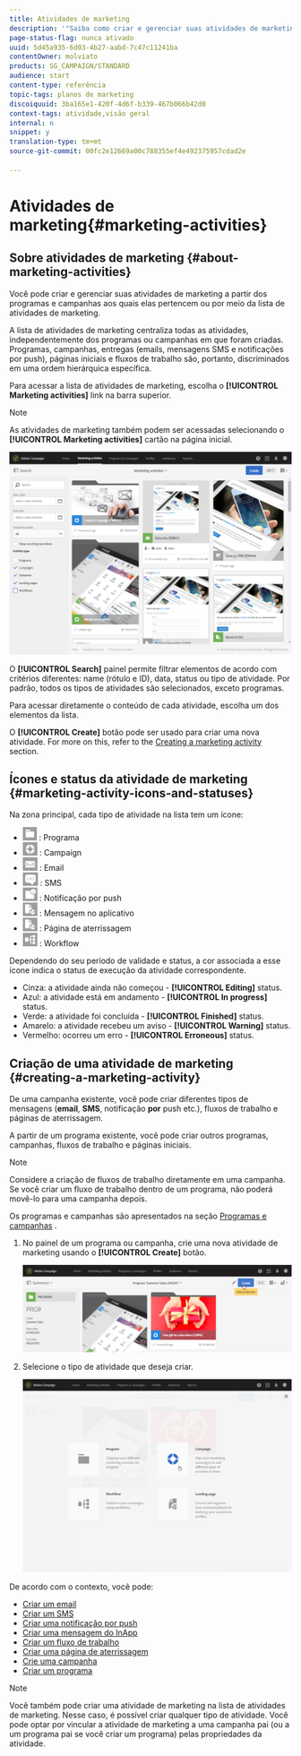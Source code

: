 ```yaml
---
title: Atividades de marketing
description: '"Saiba como criar e gerenciar suas atividades de marketing: campanhas, email, envios de notificação por push e SMS, páginas de aterrissagem e fluxos de trabalho. Você pode facilmente projetar uma nova atividade, editar uma existente e consultar seu status e validade."'
page-status-flag: nunca ativado
uuid: 5d45a935-6d03-4b27-aabd-7c47c11241ba
contentOwner: molviato
products: SG_CAMPAIGN/STANDARD
audience: start
content-type: referência
topic-tags: planos de marketing
discoiquuid: 3ba165e1-420f-4d6f-b339-467b066b42d0
context-tags: atividade,visão geral
internal: n
snippet: y
translation-type: tm+mt
source-git-commit: 00fc2e12669a00c788355ef4e492375957cdad2e

---
```



# Atividades de marketing{#marketing-activities}

## Sobre atividades de marketing {#about-marketing-activities}

Você pode criar e gerenciar suas atividades de marketing a partir dos programas e campanhas aos quais elas pertencem ou por meio da lista de atividades de marketing.

A lista de atividades de marketing centraliza todas as atividades, independentemente dos programas ou campanhas em que foram criadas. Programas, campanhas, entregas (emails, mensagens SMS e notificações por push), páginas iniciais e fluxos de trabalho são, portanto, discriminados em uma ordem hierárquica específica.

Para acessar a lista de atividades de marketing, escolha o **[!UICONTROL Marketing activities]** link na barra superior.

>[!NOTE]
>
>As atividades de marketing também podem ser acessadas selecionando o **[!UICONTROL Marketing activities]** cartão na página inicial.

![](assets/marketing_activities_1.png)

O **[!UICONTROL Search]** painel permite filtrar elementos de acordo com critérios diferentes: name (rótulo e ID), data, status ou tipo de atividade. Por padrão, todos os tipos de atividades são selecionados, exceto programas.

Para acessar diretamente o conteúdo de cada atividade, escolha um dos elementos da lista.

O **[!UICONTROL Create]** botão pode ser usado para criar uma nova atividade. For more on this, refer to the [Creating a marketing activity](#creating-a-marketing-activity) section.

## Ícones e status da atividade de marketing {#marketing-activity-icons-and-statuses}

Na zona principal, cada tipo de atividade na lista tem um ícone:

* ![](assets/marketing_program_icon.png) : Programa
* ![](assets/marketing_campaign_icon.png) : Campaign
* ![](assets/marketing_email_icon.png) : Email
* ![](assets/marketing_sms_icon.png) : SMS
* ![](assets/marketing_push_icon.png) : Notificação por push
* ![](assets/marketing_lp_icon.png) : Mensagem no aplicativo
* ![](assets/marketing_lp_icon.png) : Página de aterrissagem
* ![](assets/marketing_workflow_icon.png) : Workflow

Dependendo do seu período de validade e status, a cor associada a esse ícone indica o status de execução da atividade correspondente.

* Cinza: a atividade ainda não começou - **[!UICONTROL Editing]** status.
* Azul: a atividade está em andamento - **[!UICONTROL In progress]** status.
* Verde: a atividade foi concluída - **[!UICONTROL Finished]** status.
* Amarelo: a atividade recebeu um aviso - **[!UICONTROL Warning]** status.
* Vermelho: ocorreu um erro - **[!UICONTROL Erroneous]** status.

## Criação de uma atividade de marketing {#creating-a-marketing-activity}

De uma campanha existente, você pode criar diferentes tipos de mensagens (**email**, **SMS**, notificação **por** push etc.), fluxos de trabalho e páginas de aterrissagem.

A partir de um programa existente, você pode criar outros programas, campanhas, fluxos de trabalho e páginas iniciais.

>[!NOTE]
>
>Considere a criação de fluxos de trabalho diretamente em uma campanha. Se você criar um fluxo de trabalho dentro de um programa, não poderá movê-lo para uma campanha depois.

Os programas e campanhas são apresentados na seção [Programas e campanhas](../../start/using/programs-and-campaigns.md) .

1. No painel de um programa ou campanha, crie uma nova atividade de marketing usando o **[!UICONTROL Create]** botão.

   ![](assets/marketing_activiy_creation_1.png)

1. Selecione o tipo de atividade que deseja criar.

   ![](assets/marketing_activiy_creation_2.png)

De acordo com o contexto, você pode:

* [Criar um email](../../channels/using/creating-an-email.md)
* [Criar um SMS](../../channels/using/creating-an-sms-message.md)
* [Criar uma notificação por push](../../channels/using/preparing-and-sending-a-push-notification.md)
* [Criar uma mensagem do InApp](../../channels/using/about-in-app-messaging.md)
* [Criar um fluxo de trabalho](../../automating/using/building-a-workflow.md#creating-a-workflow)
* [Criar uma página de aterrissagem](../../channels/using/about-landing-pages.md)
* [Crie uma campanha](../../start/using/programs-and-campaigns.md#creating-a-campaign)
* [Criar um programa](../../start/using/programs-and-campaigns.md#creating-a-program)

>[!NOTE]
>
>Você também pode criar uma atividade de marketing na lista de atividades de marketing. Nesse caso, é possível criar qualquer tipo de atividade. Você pode optar por vincular a atividade de marketing a uma campanha pai (ou a um programa pai se você criar um programa) pelas propriedades da atividade.

